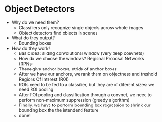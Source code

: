 # Object Detectors
- Why do we need them?
    - Classifiers only recognize single objects across whole images
    - Object detectors find objects in scenes 
- What do they output?
    - Bounding boxes
- How do they work?
    - Basic idea: sliding convolutional window (very deep convnets)
    - How do we choose the windows? Regional Proposal Networks (RPNs)
    - These give anchor boxes, stride of anchor boxes
    - After we have our anchors, we rank them on objectness and treshold Regions Of Interest (ROI)
    - ROIs need to be fed to a classifier, but they are of diferent sizes: we need ROI pooling
    - After ROI pooling and classification through a convnet, we need to perform non-maximum suppression (greedy algorithm)
    - Finally, we have to perform bounding box regression to shrink our bounding box the the intendend feature
    - done!


